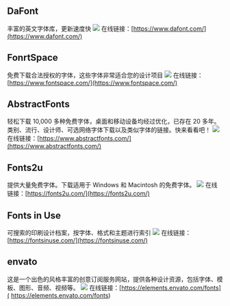 ## DaFont
 丰富的英文字体库，更新速度快
![](https://foruda.gitee.com/images/1723698715110113831/6340c718_8031453.jpeg)
在线链接：[https://www.dafont.com/](https://www.dafont.com/)

## FonrtSpace
免费下载合法授权的字体，这些字体非常适合您的设计项目
![](https://foruda.gitee.com/images/1723700820076623368/83ac46b4_8031453.jpeg)
在线链接：[https://www.fontspace.com/](https://www.fontspace.com/)

## AbstractFonts
轻松下载 10,000 多种免费字体，桌面和移动设备均经过优化，已存在 20 多年。类别、流行、设计师、可选网络字体下载以及类似字体的链接。快来看看吧！
![](https://foruda.gitee.com/images/1723702307041087979/2c417a5f_8031453.jpeg)
在线链接：[https://www.abstractfonts.com/](https://www.abstractfonts.com/)

## Fonts2u
提供大量免费字体。下载适用于 Windows 和 Macintosh 的免费字体。
![](https://foruda.gitee.com/images/1723702340932539304/dd3e2398_8031453.jpeg)
在线链接：[https://fonts2u.com/](https://fonts2u.com/)

## Fonts in Use
可搜索的印刷设计档案，按字体、格式和主题进行索引
![](https://foruda.gitee.com/images/1723702369959806282/38df755f_8031453.jpeg)
在线链接：[https://fontsinuse.com/](https://fontsinuse.com/)

## envato
这是一个出色的风格丰富的创意订阅服务网站，提供各种设计资源，包括字体、模板、图形、音频、视频等。
![](https://foruda.gitee.com/images/1723699129229174427/1e7a0dbc_8031453.jpeg)
在线链接：[https://elements.envato.com/fonts]( https://elements.envato.com/fonts)



